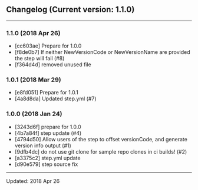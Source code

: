 ## Changelog (Current version: 1.1.0)

-----------------

### 1.1.0 (2018 Apr 26)
* [cc603ae] Prepare for 1.0.0
* [f8de0b7] If neither NewVersionCode or NewVersionName are provided the step will fail (#8)
* [f364d4d] removed unused file

### 1.0.1 (2018 Mar 29)
* [e8fd051] Prepare for 1.0.1
* [4a8d8da] Updated step.yml (#7)

### 1.0.0 (2018 Jan 24)
* [3243d6f] prepare for 1.0.0
* [4b7a84f] step update (#4)
* [4794d50] Allow users of the step to offset versionCode, and generate version info output (#1)
* [9dfb4dc] do not use git clone for sample repo clones in ci builds! (#2)
* [a3375c2] step.yml update
* [d90e579] step source fix

-----------------

Updated: 2018 Apr 26